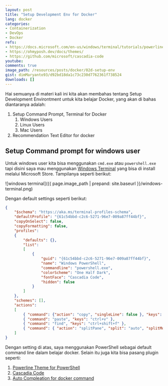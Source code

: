 ```yaml
---
layout: post
title: "Setup Development Env for Docker"
lang: docker
categories:
- Containerization
- DevOps
- Docker
refs: 
- https://docs.microsoft.com/en-us/windows/terminal/tutorials/powerline-setup
- https://ohmyposh.dev/docs/themes/
- https://github.com/microsoft/cascadia-code
youtube: 
comments: true
image_path: /resources/posts/docker/02d-setup-env
gist: dimMaryanto93/d92bd18da1c73c230d7762361f738524
downloads: []
---
```


Hai semuanya di materi kali ini kita akan membahas tentang Setup Development Environtment untuk kita belajar Docker, yang akan di bahas diantaranya adalah:

1. Setup Command Prompt, Terminal for Docker
    1. Windows Users
    2. Linux Users
    3. Mac Users
2. Recommendation Text Editor for docker

<!--more-->

## Setup Command prompt for windows user

Untuk windows user kita bisa menggunakan `cmd.exe` atau `powershell.exe` tapi disini saya mau menggunakan [Windows Terminal](https://www.microsoft.com/en-us/p/windows-terminal/9n0dx20hk701) yang bisa di install melalui Microsoft Store. Tampilanya seperti berikut:

![windows terminal]({{ page.image_path | prepand: site.baseurl }}/windows-terminal.png)

Dengan default settings seperti berikut:

```json
{
    "$schema": "https://aka.ms/terminal-profiles-schema",
    "defaultProfile": "{61c54bbd-c2c6-5271-96e7-009a87ff44bf}",
    "copyOnSelect": false,
    "copyFormatting": false,
    "profiles":
    {
        "defaults": {},
        "list":
        [
            {
                "guid": "{61c54bbd-c2c6-5271-96e7-009a87ff44bf}",
                "name": "Windows PowerShell",
                "commandline": "powershell.exe",
                "colorScheme": "One Half Dark",
                "fontFace": "Cascadia Code",
                "hidden": false
            }
        ]
    },
    "schemes": [],
    "actions":
    [
        { "command": {"action": "copy", "singleLine": false }, "keys": "ctrl+c" },
        { "command": "paste", "keys": "ctrl+v" },
        { "command": "find", "keys": "ctrl+shift+f" },
        { "command": { "action": "splitPane", "split": "auto", "splitMode": "duplicate" }, "keys": "alt+shift+d" }
    ]
}
```

Dengan setting di atas, saya menggunakan PowerShell sebagai default command line dalam belajar docker. Selain itu juga kita bisa pasang plugin seperti:

1. [Powerline Theme for PowerShell](https://docs.microsoft.com/en-us/windows/terminal/tutorials/powerline-setup)
2. [Cascadia Code](https://github.com/microsoft/cascadia-code)
3. [Auto Compleation for docker command](https://github.com/samneirinck/posh-docker)
